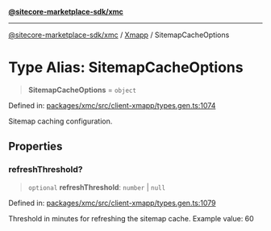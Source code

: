 [**@sitecore-marketplace-sdk/xmc**](../../../../README.md)

***

[@sitecore-marketplace-sdk/xmc](../../../../README.md) / [Xmapp](../README.md) / SitemapCacheOptions

# Type Alias: SitemapCacheOptions

> **SitemapCacheOptions** = `object`

Defined in: [packages/xmc/src/client-xmapp/types.gen.ts:1074](https://github.com/Sitecore/marketplace-sdk/blob/e3ec55ede335ad59ac5875d32f0d68c50e7bc899/packages/xmc/src/client-xmapp/types.gen.ts#L1074)

Sitemap caching configuration.

## Properties

### refreshThreshold?

> `optional` **refreshThreshold**: `number` \| `null`

Defined in: [packages/xmc/src/client-xmapp/types.gen.ts:1079](https://github.com/Sitecore/marketplace-sdk/blob/e3ec55ede335ad59ac5875d32f0d68c50e7bc899/packages/xmc/src/client-xmapp/types.gen.ts#L1079)

Threshold in minutes for refreshing the sitemap cache.
Example value: 60
